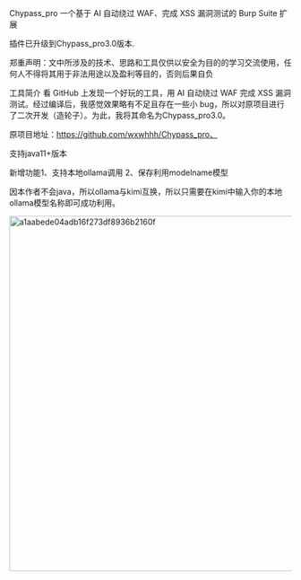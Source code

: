 Chypass_pro
一个基于 AI 自动绕过 WAF、完成 XSS 漏洞测试的 Burp Suite 扩展

插件已升级到Chypass_pro3.0版本.

郑重声明：文中所涉及的技术、思路和工具仅供以安全为目的的学习交流使用，任何人不得将其用于非法用途以及盈利等目的，否则后果自负

工具简介
看 GitHub 上发现一个好玩的工具，用 AI 自动绕过 WAF 完成 XSS 漏洞测试。经过编译后，我感觉效果略有不足且存在一些小 bug，所以对原项目进行了二次开发（造轮子）。为此，我将其命名为Chypass_pro3.0。

原项目地址：https://github.com/wxwhhh/Chypass_pro、

支持java11+版本

新增功能1、支持本地ollama调用
2、保存利用modelname模型

因本作者不会java，所以ollama与kimi互换，所以只需要在kimi中输入你的本地ollama模型名称即可成功利用。

<img width="633" alt="a1aabede04adb16f273df8936b2160f" src="https://github.com/user-attachments/assets/59bdde42-e4b7-40ab-b5bf-2f9ed03a4100" />

